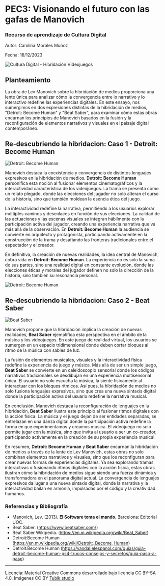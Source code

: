 # PEC3: Visionando el futuro con las gafas de Manovich 

### Recurso de aprendizaje de Cultura Digital 


Autor: Carolina Morales Muñoz


Fecha: 18/12/2023

![Cultura Digital - Hibridación Videojuegos](https://www.unir.net/wp-content/uploads/2015/04/videojuegos_1920x1080.jpg) 



## Planteamiento

La obra de Lev Manovich sobre la hibridación de medios proporciona una lente única para analizar cómo la convergencia entre lo narrativo y lo interactivo redefine las experiencias digitales. En este ensayo, nos sumergimos en dos expresiones distintas de la hibridación de medios, "Detroit: Become Human" y "Beat Saber", para examinar cómo estas obras encarnan los principios de Manovich basados en la fusión y la reconfiguración de elementos narrativos y visuales en el paisaje digital contemporáneo.


## Re-descubriendo la hibridacion: Caso 1 - Detroit: Become Human

![Detroit: Become Human](https://gaming-cdn.com/images/products/7001/orig-fallback-v1/detroit-become-human-pc-juego-steam-cover.jpg?v=1683813896)


Manovich destaca la coexistencia y convergencia de distintos lenguajes expresivos en la hibridación de medios. **Detroit: Become Human** personifica esta noción al fusionar elementos cinematográficos y la interactividad característica de los videojuegos. La trama se presenta como un relato plegado, donde las elecciones del jugador no solo alteran el curso de la historia, sino que también moldean la esencia ética del juego.

La interactividad redefine la narrativa, permitiendo a los usuarios explorar múltiples caminos y desenlaces en función de sus elecciones. La calidad de las actuaciones y las escenas visuales se integran hábilmente con la participación activa del jugador, creando una experiencia narrativa que va más allá de la observación. En **Detroit: Become Human** la audiencia se convierte en arquitecto y protagonista, participando activamente en la construcción de la trama y desafiando las fronteras tradicionales entre el espectador y el creador.

En definitiva, la creación de nuevas realidades, la idea central de Manovich, cobra vida en **Detroit: Become Human**. La experiencia no es solo la suma de sus partes, sino una realidad digital en constante evolución, donde las elecciones éticas y morales del jugador definen no solo la dirección de la historia, sino también su resonancia personal.


![Detroit: Become Human](https://i.redd.it/k9tj3vqm4hi31.png) 


## Re-descubriendo la hibridacion: Caso 2 - Beat Saber

![Beat Saber](https://alehandorovr.com/wp-content/uploads/2020/11/beat-saber-2010319.jpg)

Manovich propone que la hibridación implica la creación de nuevas realidades, **Beat Saber** ejemplifica esta perspectiva en el ámbito de la música y los videojuegos. En este juego de realidad virtual, los usuarios se sumergen en un espacio tridimensional donde deben cortar bloques al ritmo de la música con sables de luz.

La fusión de elementos musicales, visuales y la interactividad física redefine la experiencia de juego y música. Más allá de ser un simple juego, **Beat Saber** se convierte en un caleidoscopio sensorial donde los códigos narrativos tradicionales se desdibujan en una experiencia multisensorial única. El usuario no solo escucha la música, la siente físicamente al interactuar con los bloques rítmicos. Así pues, la hibridación de medios no solo fusiona lenguajes expresivos, sino que crea una nueva sintaxis digital donde la participación activa del usuario redefine la narrativa musical.

En conclusión, Manovich destaca la reconfiguración de lenguajes en la hibridación, **Beat Saber** ilustra este principio al fusionar ritmos digitales con la acción física. La música y el juego dejan de ser entidades separadas, se entrelazan en una danza digital donde la participación activa redefine la forma en que experimentamos y creamos música. El videojuego no solo permite jugar con la música, sino que invita al usuario a ser un co-creador, participando activamente en la creación de su propia experiencia musical.

En resumen, **Detroit: Become Human** y **Beat Saber** encarnan la hibridación de medios a través de la lente de Lev Manovich, estas obras no solo combinan elementos narrativos y visuales, sino que los reconfiguran para crear nuevas formas de experiencias digitales. Ya sea explorando tramas interactivas o fusionando ritmos digitales con la acción física, estas obras ilustran cómo la hibridación de medios sigue siendo una fuerza dinámica y transformadora en el panorama digital actual. La convergencia de lenguajes expresivos da lugar a una nueva sintaxis digital, donde la narrativa y la interactividad bailan en armonía, impulsadas por el código y la creatividad humanos.

### Referencias y Bibliografía

* Manovich, Lev. (2013). **El Software toma el mando**. Barcelona: Editorial UOC. 
* Beat Saber. (https://www.beatsaber.com/)
* Beat Saber Wikipedia. (https://en.m.wikipedia.org/wiki/Beat_Saber)
* Detroit:Become Human (https://en.m.wikipedia.org/wiki/Detroit:_Become_Human)
* Detroit:Become Human (https://vandal.elespanol.com/guias/guia-detroit-become-human-ps4-trucos-consejos-y-secretos/guia-paso-a-paso)
----

Licencia: Material Creative Commons desarrollado bajo licencia CC BY-SA 4.0. Imágenes CC BY [Tubik studio](https://blog.tubikstudio.com/how-to-create-original-flat-illustrations-designers-tips/) 
